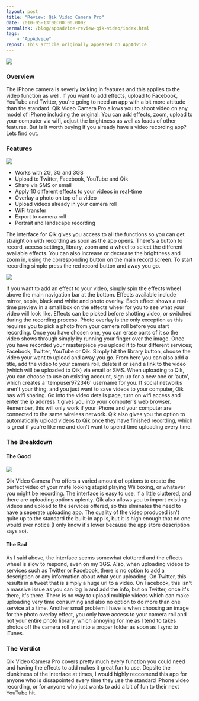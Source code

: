 ```yaml
---
layout: post
title: "Review: Qik Video Camera Pro"
date: 2010-05-13T00:00:00.000Z
permalink: /blog/appadvice-review-qik-video/index.html
tags:
    - "AppAdvice"
repost: This article originally appeared on AppAdvice
---
```


![](https://cdn.rknight.me/site/appadvice/9f173c661f.jpg)

### Overview

The iPhone camera is severly lacking in features and this applies to the video function as well. If you want to add effects, upload to Facebook, YouTube and Twitter, you're going to need an app with a bit more attitude than the standard. Qik Video Camera Pro allows you to shoot video on any model of iPhone including the original. You can add effects, zoom, upload to your computer via wifi, adjust the brightness as well as loads of other features. But is it worth buying if you already have a video recording app? Lets find out.

### Features

![](https://cdn.rknight.me/site/appadvice/24fad57bda.jpg)

- Works with 2G, 3G and 3GS 
- Upload to Twitter, Facebook, YouTube and Qik 
- Share via SMS or email 
- Apply 10 different effects to your videos in real-time 
- Overlay a photo on top of a video 
- Upload videos already in your camera roll 
- WiFi transfer 
- Export to camera roll 
- Portrait and landscape recording

The interface for Qik gives you access to all the functions so you can get straight on with recording as soon as the app opens. There's a button to record, access settings, library, zoom and a wheel to select the different available effects. You can also increase or decrease the brightness and zoom in, using the corresponding button on the main record screen. To start recording simple press the red record button and away you go. 

![](https://cdn.rknight.me/site/appadvice/fb05babe35.jpg)

If you want to add an effect to your video, simply spin the effects wheel above the main navigation bar at the bottom. Effects available include mirror, sepia, black and white and photo overlay. Each effect shows a real-time preview in a small box on the effects wheel for you to see what your video will look like. Effects can be picked before shotting video, or switched during the recording process. Photo overlay is the only exception as this requires you to pick a photo from your camera roll before you start recording. Once you have chosen one, you can erase parts of it so the video shows through simply by running your finger over the image. Once you have recorded your masterpiece you upload it to four different services; Facebook, Twitter, YouTube or Qik. Simply hit the library button, choose the video your want to upload and away you go. From here you can also add a title, add the video to your camera roll, delete it or send a link to the video (which will be uploaded to Qik) via email or SMS. When uploading to Qik, you can choose to use an existing account, sign up for a new one or 'auto', which creates a 'tempuser972346' username for you. If social networks aren't your thing, and you just want to save videos to your computer, Qik has wifi sharing. Go into the video details page, turn on wifi access and enter the ip address it gives you into your computer's web browser. Remember, this will only work if your iPhone and your computer are connected to the same wireless network. Qik also gives you the option to automatically upload videos to Qik once they have finished recording, which is great if you're like me and don't want to spend time uploading every time.

### The Breakdown

#### The Good

![](https://cdn.rknight.me/site/appadvice/d51193c15f.jpg)

Qik Video Camera Pro offers a varied amount of options to create the perfect video of your mate looking stupid playing Wii boxing, or whatever you might be recording. The interface is easy to use, if a little cluttered, and there are uploading options aplenty. Qik also allows you to import existing videos and upload to the services offered, so this elminates the need to have a seperate uploading app. The quality of the video produced isn't quite up to the standard the built-in app is, but it is high enough that no one would ever notice (I only know it's lower because the app store description says so). 

#### The Bad

As I said above, the interface seems somewhat cluttered and the effects wheel is slow to respond, even on my 3GS. Also, when uploading videos to services such as Twitter or Facebook, there is no option to add a description or any information about what your uploading. On Twitter, this results in a tweet that is simply a huge url to a video. On Facebook, this isn't a massive issue as you can log in and add the info, but on Twitter, once it's there, it's there. There is no way to upload multiple videos which can make uploading very time consuming and also no option to do more than one service at a time. Another small problem I have is when choosing an image for the photo overlay effect, you only have access to your camera roll and not your entire photo library, which annoying for me as I tend to takes photos off the camera roll and into a proper folder as soon as I sync to iTunes.

### The Verdict

Qik Video Camera Pro covers pretty much every function you could need and having the effects to add makes it great fun to use. Depsite the clunkiness of the interface at times, I would highly reccomend this app for anyone who is dissapointed every time they use the standard iPhone video recording, or for anyone who just wants to add a bit of fun to their next YouTube hit.
